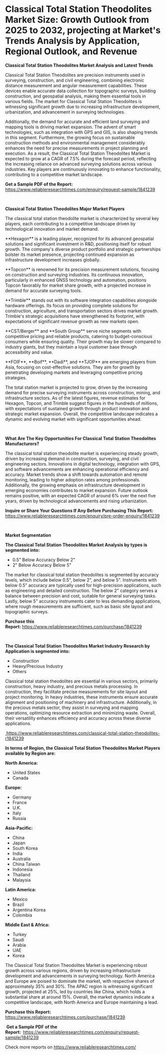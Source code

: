 <p><h1>Classical Total Station Theodolites Market Size: Growth Outlook from 2025 to 2032, projecting at Market's Trends Analysis by Application, Regional Outlook, and Revenue</h1></p><p><strong>Classical Total Station Theodolites Market Analysis and Latest Trends</strong></p>
<p><p>Classical Total Station Theodolites are precision instruments used in surveying, construction, and civil engineering, combining electronic distance measurement and angular measurement capabilities. These devices enable accurate data collection for topographic surveys, building construction, and geospatial analysis, making them essential tools in various fields. The market for Classical Total Station Theodolites is witnessing significant growth due to increasing infrastructure development, urbanization, and advancement in surveying technologies. </p><p>Additionally, the demand for accurate and efficient land surveying and mapping tools is driving market expansion. The advent of smart technologies, such as integration with GPS and GIS, is also shaping trends in this segment. Furthermore, the growing focus on sustainable construction methods and environmental management considerably enhances the need for precise measurements in project planning and execution. As a result, the Classical Total Station Theodolites Market is expected to grow at a CAGR of 7.5% during the forecast period, reflecting the increasing reliance on advanced surveying solutions across various industries. Key players are continuously innovating to enhance functionality, contributing to a competitive market landscape.</p></p>
<p><strong>Get a Sample PDF of the Report:&nbsp;</strong> <a href="https://www.reliableresearchtimes.com/enquiry/request-sample/1841239?utm_campaign=2009&utm_medium=2&utm_source=Github&utm_content=ia&utm_term=28022025&utm_id=classical-total-station-theodolites">https://www.reliableresearchtimes.com/enquiry/request-sample/1841239</a></p>
<p>&nbsp;</p>
<p><strong>Classical Total Station Theodolites Major Market Players</strong></p>
<p><p>The classical total station theodolite market is characterized by several key players, each contributing to a competitive landscape driven by technological innovation and market demand. </p><p>**Hexagon** is a leading player, recognized for its advanced geospatial solutions and significant investment in R&D, positioning itself for robust growth. The company's diverse product portfolio and strategic partnerships bolster its market presence, projecting continued expansion as infrastructure development increases globally.</p><p>**Topcon** is renowned for its precision measurement solutions, focusing on construction and surveying industries. Its continuous innovation, particularly in enhanced GNSS technology and automation, positions Topcon favorably for market share growth, with a projected increase in demand for accurate surveying tools.</p><p>**Trimble** stands out with its software integration capabilities alongside hardware offerings. Its focus on providing complete solutions for construction, agriculture, and transportation sectors drives market growth. Trimble's strategic acquisitions have strengthened its footprint, with expectations of significant revenue growth as new markets open.</p><p>**CST/Berger** and **South Group** serve niche segments with competitive pricing and reliable products, catering to budget-conscious consumers while ensuring quality. Their growth may be slower compared to industry giants, but they maintain a loyal customer base through accessibility and value.</p><p>**FOIF**, **Boif**, **Dadi**, and **TJOP** are emerging players from Asia, focusing on cost-effective solutions. They aim for growth by penetrating developing markets and leveraging competitive pricing strategies.</p><p>The total station market is projected to grow, driven by the increasing demand for precise surveying instruments across construction, mining, and infrastructure sectors. As of the latest figures, revenue estimates for Hexagon, Topcon, and Trimble suggest figures in the hundreds of millions, with expectations of sustained growth through product innovation and strategic market expansion. Overall, the competitive landscape indicates a dynamic and evolving market with significant opportunities ahead.</p></p>
<p>&nbsp;</p>
<p><strong>What Are The Key Opportunities For Classical Total Station Theodolites Manufacturers?</strong></p>
<p><p>The classical total station theodolite market is experiencing steady growth, driven by increasing demand in construction, surveying, and civil engineering sectors. Innovations in digital technology, integration with GPS, and software advancements are enhancing operational efficiency and accuracy. Market trends show a shift towards automation and remote monitoring, leading to higher adoption rates among professionals. Additionally, the growing emphasis on infrastructure development in emerging economies contributes to market expansion. Future outlook remains positive, with an expected CAGR of around 6% over the next five years, driven by technological advancements and rising urbanization.</p></p>
<p><strong>Inquire or Share Your Questions If Any Before Purchasing This Report:</strong> <a href="https://www.reliableresearchtimes.com/enquiry/pre-order-enquiry/1841239?utm_campaign=2009&utm_medium=2&utm_source=Github&utm_content=ia&utm_term=28022025&utm_id=classical-total-station-theodolites">https://www.reliableresearchtimes.com/enquiry/pre-order-enquiry/1841239</a></p>
<p>&nbsp;</p>
<p><strong>Market Segmentation</strong></p>
<p><strong>The Classical Total Station Theodolites Market Analysis by types is segmented into:</strong></p>
<p><ul><li>0.5" Below Accuracy Below 2"</li><li>2" Below Accuracy Below 5"</li></ul></p>
<p><p>The market for classical total station theodolites is segmented by accuracy levels, which include below 0.5", below 2", and below 5". Instruments with below 0.5" accuracy are typically used for high-precision applications, such as engineering and detailed construction. The below 2" category serves a balance between precision and cost, suitable for general surveying tasks. Lastly, below 5" accuracy instruments cater to less demanding applications, where rough measurements are sufficient, such as basic site layout and topographic surveys.</p></p>
<p><strong>Purchase this Report:&nbsp;</strong><a href="https://www.reliableresearchtimes.com/purchase/1841239?utm_campaign=2009&utm_medium=2&utm_source=Github&utm_content=ia&utm_term=28022025&utm_id=classical-total-station-theodolites">https://www.reliableresearchtimes.com/purchase/1841239</a></p>
<p>&nbsp;</p>
<p><strong>The Classical Total Station Theodolites Market Industry Research by Application is segmented into:</strong></p>
<p><ul><li>Construction</li><li>Heavy/Precious Industry</li><li>Others</li></ul></p>
<p><p>Classical total station theodolites are essential in various sectors, primarily construction, heavy industry, and precious metals processing. In construction, they facilitate precise measurements for site layout and project monitoring. In heavy industries, these instruments ensure accurate alignment and positioning of machinery and infrastructure. Additionally, in the precious metals sector, they assist in surveying and mapping operations, optimizing resource extraction and minimizing waste. Overall, their versatility enhances efficiency and accuracy across these diverse applications.</p></p>
<p><a href="https://www.reliableresearchtimes.com/classical-total-station-theodolites-r1841239?utm_campaign=2009&utm_medium=2&utm_source=Github&utm_content=ia&utm_term=28022025&utm_id=classical-total-station-theodolites">&nbsp;https://www.reliableresearchtimes.com/classical-total-station-theodolites-r1841239</a></p>
<p><strong>In terms of Region, the Classical Total Station Theodolites Market Players available by Region are:</strong></p>
<p>
    <p> <strong> North America: </strong>
        <ul>
            <li>United States</li>
            <li>Canada</li>
        </ul>
        </p> 
    <p> <strong> Europe: </strong>
        <ul>
            <li>Germany</li>
            <li>France</li>
            <li>U.K.</li>
            <li>Italy</li>
            <li>Russia</li>
        </ul>
        </p> 
    <p> <strong> Asia-Pacific: </strong>
        <ul>
            <li>China</li>
            <li>Japan</li>
            <li>South Korea</li>
            <li>India</li>
            <li>Australia</li>
            <li>China Taiwan</li>
            <li>Indonesia</li>
            <li>Thailand</li>
            <li>Malaysia</li>
        </ul>
        </p> 
    <p> <strong> Latin America: </strong>
        <ul>
            <li>Mexico</li>
            <li>Brazil</li>
            <li>Argentina Korea</li>
            <li>Colombia</li>
        </ul>
        </p> 
    <p> <strong> Middle East & Africa: </strong>
        <ul>
            <li>Turkey</li>
            <li>Saudi</li>
            <li>Arabia</li>
            <li>UAE</li>
            <li>Korea</li>
        </ul>
    </p>
    </p>
<p><p>The Classical Total Station Theodolites Market is experiencing robust growth across various regions, driven by increasing infrastructure development and advancements in surveying technology. North America and Europe are poised to dominate the market, with respective shares of approximately 35% and 30%. The APAC region is witnessing significant growth, projected at 25%, led by countries like China, which holds a substantial share at around 15%. Overall, the market dynamics indicate a competitive landscape, with North America and Europe maintaining a lead.</p></p>
<p><strong>Purchase this Report: </strong><a href="https://www.reliableresearchtimes.com/purchase/1841239?utm_campaign=2009&utm_medium=2&utm_source=Github&utm_content=ia&utm_term=28022025&utm_id=classical-total-station-theodolites">https://www.reliableresearchtimes.com/purchase/1841239</a></p>
<p>&nbsp;<strong>Get a Sample PDF of the Report:&nbsp;&nbsp;</strong><a href="https://www.reliableresearchtimes.com/enquiry/request-sample/1841239?utm_campaign=2009&utm_medium=2&utm_source=Github&utm_content=ia&utm_term=28022025&utm_id=classical-total-station-theodolites">https://www.reliableresearchtimes.com/enquiry/request-sample/1841239</a></p>
<p><strong></strong></p>
<p>Check more reports on <a href="https://www.reliableresearchtimes.com/?utm_campaign=2009&utm_medium=2&utm_source=Github&utm_content=ia&utm_term=28022025&utm_id=classical-total-station-theodolites">https://www.reliableresearchtimes.com/</a></p>